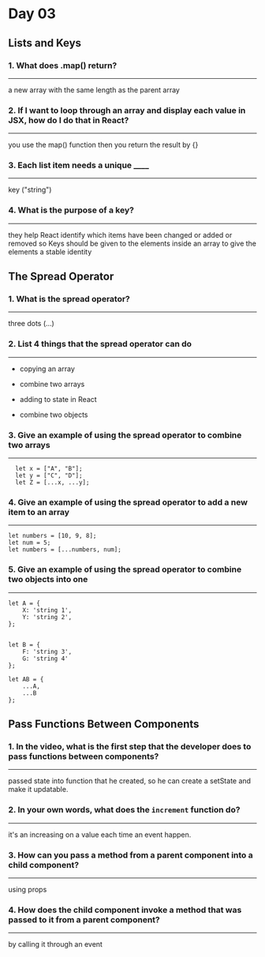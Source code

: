 # Day 03

## Lists and Keys

### 1. What does .map() return?

---
a new array with the same length as the parent array

### 2. If I want to loop through an array and display each value in JSX, how do I do that in React?

---
you use the map() function then you return the result by {}

### 3. Each list item needs a unique ____

---
key ("string")

### 4. What is the purpose of a key?

---
they help React identify which items have been changed or added or removed so Keys should be given to the elements inside an array to give the elements a stable identity

## The Spread Operator

### 1. What is the spread operator?

---
three dots (…)

### 2. List 4 things that the spread operator can do

---

- copying an array

- combine two arrays

- adding to state in React

- combine two objects

### 3. Give an example of using the spread operator to combine two arrays

---

```
  let x = ["A", "B"];
  let y = ["C", "D"];
  let Z = [...x, ...y];
```

### 4. Give an example of using the spread operator to add a new item to an array

---
```
let numbers = [10, 9, 8];
let num = 5;
let numbers = [...numbers, num];

```

### 5. Give an example of using the spread operator to combine two objects into one

---
```
let A = {
    X: 'string 1',
    Y: 'string 2',
};


let B = {
    F: 'string 3',
    G: 'string 4'
};

let AB = {
    ...A,
    ...B
};
```

## Pass Functions Between Components

### 1. In the video, what is the first step that the developer does to pass functions between components?

---
passed state into function that he created, so he can create a setState and make it updatable.

### 2. In your own words, what does the `increment` function do?

---
it's an increasing on a value each time an event happen.

### 3. How can you pass a method from a parent component into a child component?

---
using props

### 4. How does the child component invoke a method that was passed to it from a parent component?

---
by calling it through an event
